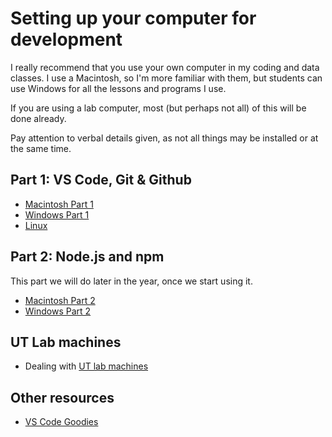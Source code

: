 # Setting up your computer for development

I really recommend that you use your own computer in my coding and data classes. I use a Macintosh, so I'm more familiar with them, but students can use Windows for all the lessons and programs I use.

If you are using a lab computer, most (but perhaps not all) of this will be done already.

Pay attention to verbal details given, as not all things may be installed or at the same time.

## Part 1: VS Code, Git & Github

- [Macintosh Part 1](macintosh-01.md)
- [Windows Part 1](windows-01.md)
- [Linux](https://giphy.com/gifs/lol-laughing-muttley-3oEjHAUOqG3lSS0f1C)

## Part 2: Node.js and npm

This part we will do later in the year, once we start using it.

- [Macintosh Part 2](macintosh-02.md)
- [Windows Part 2](windows-02.md)

## UT Lab machines

- Dealing with [UT lab machines](ut-lab.md)

## Other resources

- [VS Code Goodies](vscode-goodies.md)

